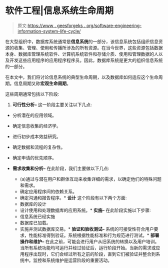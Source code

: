 # 软件工程|信息系统生命周期

> 原文:[https://www . geesforgeks . org/software-engineering-information-system-life-cycle/](https://www.geeksforgeeks.org/software-engineering-information-system-life-cycle/)

在大型组织中，数据库系统通常是**信息系统**的一部分，该信息系统包括组织信息资源的收集、管理、使用和传播所涉及的所有资源。在当今世界，这些资源包括数据本身、数据库管理系统软件、计算机系统软件和存储介质、使用和管理数据的人以及开发这些应用程序的应用程序程序员。因此，数据库系统是更大的组织信息系统的一部分。

在本文中，我们将讨论信息系统的典型生命周期，以及数据库如何适应这个生命周期。信息周期又称**宏观生命周期**。

这些周期通常包括以下阶段:

1.  **可行性分析–**
    这一阶段主要关注以下几点:

*   分析潜在的应用领域。
*   确定信息收集的经济学。
*   进行初步成本效益研究。
*   确定数据和流程的复杂性。
*   确定申请的优先顺序。

*   **需求收集和分析–**
    在此阶段，我们主要做以下几点:
    *   (a)通过与潜在用户和群体互动来收集详细的需求，以确定他们的特殊问题和需求。
    *   确定应用程序间的依赖关系。
    *   确定沟通和报告程序。*   **设计**
    这个阶段有以下两个方面:
    *   数据库的设计
    *   设计使用和处理数据库的应用系统。*   **实施–**
    在此阶段实施以下步骤:
    *   信息系统已经实施
    *   数据库已加载。
    *   实施并测试数据库交易。*   **验证和验收测试–**
    系统的可接受性符合用户要求，性能标准得到验证。系统根据性能标准和行为规范进行测试。*   **部署操作和维护–**
    在此之前，可能会进行用户从旧系统的转换以及用户培训。当所有系统功能均可运行并经过验证后，运行阶段开始。当新的需求或应用程序出现时，它们会经过所有之前的阶段，直到它们被验证并整合到系统中。监控和系统维护是运营阶段的重要活动。